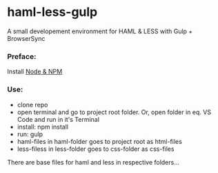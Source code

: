 # haml-less-gulp
A small developement environment for HAML & LESS with Gulp + BrowserSync
### Preface:
Install [Node & NPM](https://docs.npmjs.com/downloading-and-installing-node-js-and-npm)

### Use:
 - clone repo
 - open terminal and go to project root folder. Or, open folder in eq. VS Code and run in it's Terminal
 - install: npm install
 - run: gulp
 - haml-files in haml-folder goes to project root as html-files
 - less-filess in less-folder goes to css-folder as css-files

 There are base files for haml and less in respective folders...




 
